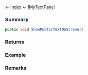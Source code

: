 ← [Index](Api-Index) ← [IMyTextPanel](Sandbox.ModAPI.Ingame.IMyTextPanel)

### Summary

```csharp
public void ShowPublicTextOnScreen()
```

### Returns

### Example

### Remarks

